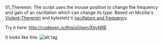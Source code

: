 01_Theremin:
The script uses the mouse position to change the frequency and gain of an oscillation which can change its type. 
Based on Mozilla's [Violent-Theremin](https://github.com/mdn/violent-theremin) and kylestetz's [oscillators and frequency](https://github.com/kylestetz/Web-Audio-Basics/tree/gh-pages/1-Oscillators-and-Frequency).

Try it here: http://codepen.io/thisisjl/pen/XbyNRE

It looks like this:
![alt tag](https://i.imgur.com/K2SEfQJ.png)
